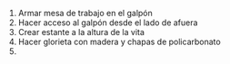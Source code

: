 1. Armar mesa de trabajo en el galpón
2. Hacer acceso al galpón desde el lado de afuera 
3. Crear estante a la altura de la vita
4. Hacer glorieta con madera y chapas de policarbonato
5. 